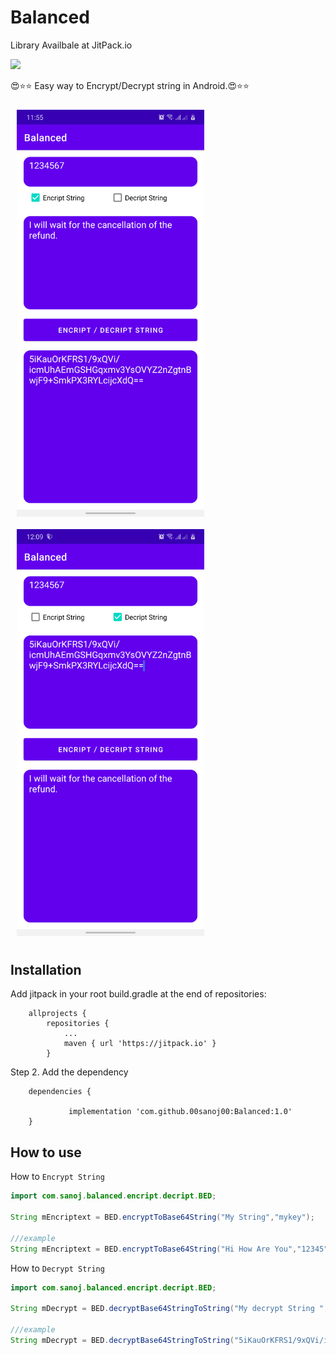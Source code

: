 # Balanced
Library Availbale at JitPack.io

[![](https://jitpack.io/v/00sanoj00/Balanced.svg)](https://jitpack.io/#00sanoj00/Balanced)

😍⭐⭐  Easy way to Encrypt/Decrypt string in Android.😍⭐⭐

[<img src="/device-2021-06-04-000507.png"  align="left"
width="300"
    hspace="10" vspace="10">](/readme/Wallabag%20Reading%20List.png)
    
[<img src="/device-2021-06-04-000919.png"  
width="300"
    hspace="10" vspace="10">](/readme/Wallabag%20Reading%20List.png)
    
## Installation


Add jitpack in your root build.gradle at the end of repositories:
```
	allprojects {
		repositories {
			...
			maven { url 'https://jitpack.io' }
		}
```
Step 2. Add the dependency

```
	dependencies {
	
	         implementation 'com.github.00sanoj00:Balanced:1.0'
	}
```

## How to use
How to `Encrypt String`

```java
import com.sanoj.balanced.encript.decript.BED;

String mEncriptext = BED.encryptToBase64String("My String","mykey");

///example
String mEncriptext = BED.encryptToBase64String("Hi How Are You","12345");
```
How to `Decrypt String`
```java
import com.sanoj.balanced.encript.decript.BED;

String mDecrypt = BED.decryptBase64StringToString("My decrypt String ","mykey");

///example
String mDecrypt = BED.decryptBase64StringToString("5iKauOrKFRS1/9xQVi/icmUhAEmGSHGqxmv3YsOVYZ2nZgtnBwjF9+SmkPX3RYLcijcXdQ== ","12345");
```
